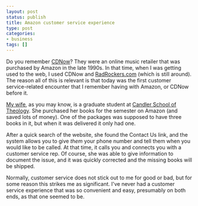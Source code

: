```yaml
---
layout: post
status: publish
title: Amazon customer service experience
type: post
categories:
- business
tags: []
---
```

<p>Do you remember <a href="http://www.cdnow.com/">CDNow</a>? They were an online music retailer that was purchased by Amazon in the late 1990s. In that time, when I was getting used to the web, I used CDNow and <a href="http://www.radrockers.com">RadRockers.com</a> (which is still around). The reason all of this is relevant is that today was the first customer service-related encounter that I remember having with Amazon, or CDNow before it.</p>

<p><a href="http://kierastegall.com/">My wife</a>, as you may know, is a graduate student at <a href="http://candler.emory.edu/">Candler School of Theology</a>. She purchased her books for the semester on Amazon (and saved lots of money). One of the packages was supposed to have three books in it, but when it was delivered it only had one.</p>

<p>After a quick search of the website, she found the Contact Us link, and the system allows you to give <em>them</em> your phone number and tell them when you would like to be called. At that time, it calls you and connects you with a customer service rep. Of course, she was able to give information to document the issue, and it was quickly corrected and the missing books will be shipped.</p>

<p>Normally, customer service does not stick out to me for good or bad, but for some reason this strikes me as significant. I've never had a customer service experience that was so convenient and easy, presumably on both ends, as that one seemed to be.</p>
